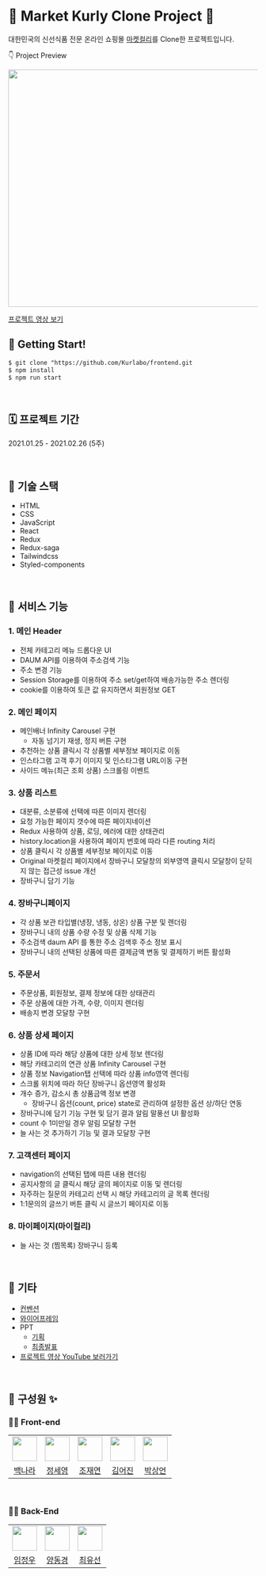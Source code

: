 # 🍆 Market Kurly Clone Project 🍇

대한민국의 신선식품 전문 온라인 쇼핑몰 [마켓컬리](https://www.kurly.com/shop/main/index.php)를 Clone한 프로젝트입니다. 

👇 Project Preview

<img src="/Kurlabo-Preview.gif" width="800" height="480"/>

[프로젝트 영상 보기](https://youtube.com/playlist?list=PLw4AQO2Dk2sSHVtuFktOa74IJas9GbkFn)

## 🏈 Getting Start!

```markdown
$ git clone "https://github.com/Kurlabo/frontend.git
$ npm install
$ npm run start
```

<br>

## 🗓 프로젝트 기간

2021.01.25 - 2021.02.26 (5주)

<br>

## 🎒 기술 스택

- HTML
- CSS
- JavaScript
- React
- Redux
- Redux-saga
- Tailwindcss
- Styled-components

<br>

## 🚀 서비스 기능

### 1. 메인 Header

- 전체 카테고리 메뉴 드롭다운 UI
- DAUM API를 이용하여 주소검색 기능
- 주소 변경 기능
- Session Storage를 이용하여 주소 set/get하여 배송가능한 주소 렌더링
- cookie를 이용하여 토큰 값 유지하면서 회원정보 GET

### 2. 메인 페이지

- 메인배너 Infinity Carousel 구현
  - 자동 넘기기 재생, 정지 버튼 구현
- 추천하는 상품 클릭시 각 상품별 세부정보 페이지로 이동
- 인스타그램 고객 후기 이미지 및 인스타그램 URL이동 구현
- 사이드 메뉴(최근 조회 상품) 스크롤링 이벤트

### 3. 상품 리스트

- 대분류, 소분류에 선택에 따른 이미지 렌더링
- 요청 가능한 페이지 갯수에 따른 페이지네이션
- Redux 사용하여 상품, 로딩, 에러에 대한 상태관리
- history.location을 사용하여 페이지 번호에 따라 다른 routing 처리
- 상품 클릭시 각 상품별 세부정보 페이지로 이동
- Original 마켓컬리 페이지에서 장바구니 모달창의 외부영역 클릭시 모달창이 닫히지 않는 접근성 issue 개선
- 장바구니 담기 기능

### 4. 장바구니페이지

- 각 상품 보관 타입별(냉장, 냉동, 상온) 상품 구분 및 렌더링
- 장바구니 내의 상품 수량 수정 및 상품 삭제 기능
- 주소검색 daum API 를 통한 주소 검색후 주소 정보 표시
- 장바구니 내의 선택된 상품에 따른 결제금액 변동 및 결제하기 버튼 활성화

### 5. 주문서

- 주문상품, 회원정보, 결제 정보에 대한 상태관리
- 주문 상품에 대한 가격, 수량, 이미지 렌더링
- 배송지 변경 모달창 구현

### 6. 상품 상세 페이지

- 상품 ID에 따라 해당 상품에 대한 상세 정보 렌더링
- 해당 카테고리의 연관 상품 Infinity Carousel 구현
- 상품 정보 Navigation탭 선택에 따라 상품 info영역 렌더링
- 스크롤 위치에 따라 하단 장바구니 옵션영역 활성화
- 개수 증가, 감소시 총 상품금액 정보 변경
  - 장바구니 옵션(count, price) state로 관리하여 설정한 옵션 상/하단 연동
- 장바구니에 담기 기능 구현 및 담기 결과 알림 말풍선 UI 활성화
- count 수 1미만일 경우 알림 모달창 구현
- 늘 사는 것 추가하기 기능 및 결과 모달창 구현

### 7. 고객센터 페이지

- navigation의 선택된 탭에 따른 내용 렌더링
- 공지사항의 글 클릭시 해당 글의 페이지로 이동 및 렌더링
- 자주하는 질문의 카테고리 선택 시 해당 카테고리의 글 목록 렌더링
- 1:1문의의 글쓰기 버튼 클릭 시 글쓰기 페이지로 이동

### 8. 마이페이지(마이컬리)

- 늘 사는 것 (찜목록) 장바구니 등록

<br>

## 📌 기타

- [컨벤션](https://github.com/Kurlabo/frontend/blob/develop/CONTRIBUTING.md)
- [와이어프레임](https://www.figma.com/file/9ZA0PoPDP14XQMiI8H1UBC/%EC%BB%AC%EB%9D%BC%EB%B3%B42)
- PPT
  - [기획](https://slides.com/lexkim/title-texttitle-text/)
  - [최종발표](https://www.canva.com/design/DAEXN4RB1Y4/1uDGkPk6x8qQH_xh8iSK0A/view?utm_content=DAEXN4RB1Y4&utm_campaign=designshare&utm_medium=link&utm_source=publishsharelink)
- [프로젝트 영상 YouTube 보러가기](https://youtube.com/playlist?list=PLw4AQO2Dk2sSHVtuFktOa74IJas9GbkFn)

<br>

## 🧩 구성원 ✨

### 🧑‍💻 Front-end

<table>
<tr>
<td align="center">
<a href="https://github.com/nr-baek"><img align="center" width="50" height="50" src="https://avatars.githubusercontent.com/u/52344355?v=4"></a>
</td>
<td align="center">
<a href="https://github.com/FE-sophie"><img align="center" width="50" height="50" src="https://avatars.githubusercontent.com/u/76701139?s=64&v=4"></a>
</td>
<td align="center">
<a href="https://github.com/cjy0019"><img align="center" width="50" height="50" src="https://avatars.githubusercontent.com/u/33951916?s=64&v=4"></a>
</td>
<td align="center">
<a href="https://github.com/FE-Lex-Kim"><img align="center" width="50" height="50" src="https://avatars.githubusercontent.com/u/65955988?s=64&v=4"></a>
</td>
<td align="center">
<a href="https://github.com/parksaneon"><img align="center" width="50" height="50" src="https://avatars.githubusercontent.com/u/47975991?s=64&v=4"></a>
</td>

</tr>
<tr>
<td align="center"> <a href="https://github.com/nr-baek">백나라</a> </td>
<td align="center"> <a href="https://github.com/FE-sophie">정세영</a> </td>
<td align="center"> <a href="https://github.com/cjy0019">조재연</a> </td>
<td align="center"> <a href="https://github.com/FE-Lex-Kim">김어진</a> </td>
<td align="center"> <a href="https://github.com/parksaneon">박상언</a> </td>
</tr>
</table>

<br>

### 🧑‍💻 Back-End

<table>
<tr>
<td align="center">
<a href="https://github.com/LimNoah"><img align="center" width="50" height="50" src="https://avatars.githubusercontent.com/u/46559549?s=64&v=4"></a>
</td>
<td align="center">
<a href="https://github.com/theVelopr"><img align="center" width="50" height="50" src="https://avatars.githubusercontent.com/u/68624184?s=64&v=4"></a>
</td>
<td align="center">
<a href="https://github.com/Yus2on"><img align="center" width="50" height="50" src="https://avatars.githubusercontent.com/u/46306263?s=64&v=4"></a>
</td>

</tr>
<tr>
<td align="center"> <a href="https://github.com/LimNoah">임정우</a> </td>
<td align="center"> <a href="https://github.com/theVelopr">양동경</a> </td>
<td align="center"> <a href="https://github.com/Yus2on">최유선</a> </td>
</tr>
</table>

<br>
